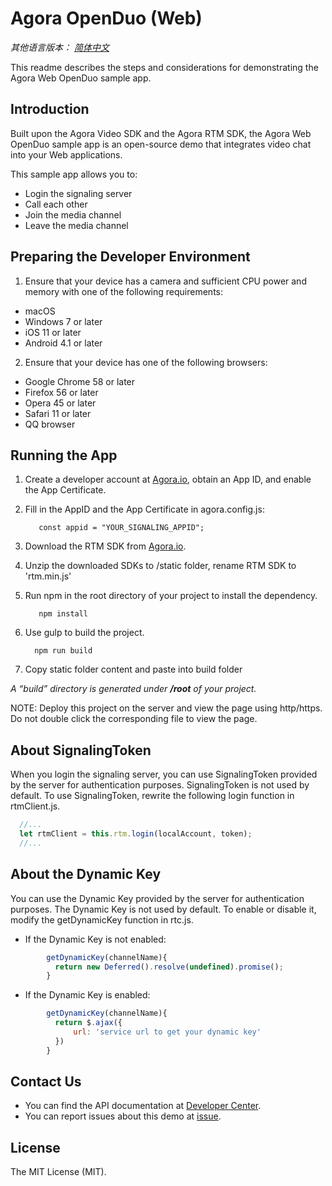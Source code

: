 # Agora OpenDuo (Web)

*其他语言版本： [简体中文](README.zh.md)*

This readme describes the steps and considerations for demonstrating the Agora Web OpenDuo sample app.

## Introduction

Built upon the Agora Video SDK and the Agora RTM SDK, the Agora Web OpenDuo sample app is an open-source demo that integrates video chat into your Web applications.

This sample app allows you to:
* Login the signaling server
* Call each other
* Join the media channel
* Leave the media channel

## Preparing the Developer Environment

1. Ensure that your device has a camera and sufficient CPU power and memory with one of the following requirements:

  * macOS
  * Windows 7 or later
  * iOS 11 or later
  * Android 4.1 or later
 
 2. Ensure that your device has one of the following browsers:
 
  - Google Chrome 58 or later
  - Firefox 56 or later
  - Opera 45 or later
  - Safari 11 or later
  - QQ browser

## Running the App
1. Create a developer account at [Agora.io](https://dashboard.agora.io/signin/), obtain an App ID, and enable the App Certificate. 
2. Fill in the AppID and the App Certificate in agora.config.js:

          const appid = "YOUR_SIGNALING_APPID";
      
3. Download the RTM SDK from [Agora.io](https://docs.agora.io/en/Agora%20Platform/downloads). 
4. Unzip the downloaded SDKs to /static folder, rename RTM SDK to 'rtm.min.js'
4. Run npm in the root directory of your project to install the dependency. 
   
          npm install
   
5. Use gulp to build the project.

         npm run build
         
6. Copy static folder content and paste into build folder
   
*A “build” directory is generated under **/root** of your project.*

NOTE: Deploy this project on the server and view the page using http/https. Do not double click the corresponding file to view the page. 

## About SignalingToken

When you login the signaling server, you can use SignalingToken provided by the server for authentication purposes. SignalingToken is not used by default. To use SignalingToken, rewrite the following login function in rtmClient.js.
```javascript
  //... 
  let rtmClient = this.rtm.login(localAccount, token);
  //... 
```
## About the Dynamic Key

You can use the Dynamic Key provided by the server for authentication purposes. The Dynamic Key is not used by default. To enable or disable it, modify the getDynamicKey function in rtc.js. 

* If the Dynamic Key is not enabled:
```javascript
        getDynamicKey(channelName){
          return new Deferred().resolve(undefined).promise();
        }
```
 * If the Dynamic Key is enabled: 
```javascript
        getDynamicKey(channelName){
          return $.ajax({
              url: 'service url to get your dynamic key'
          })
        }
```
        
## Contact Us
 
* You can find the API documentation at [Developer Center](https://docs.agora.io/en/).
* You can report issues about this demo at [issue](https://github.com/AgoraIO/Advanced-Video/issues).

## License

The MIT License (MIT). 













